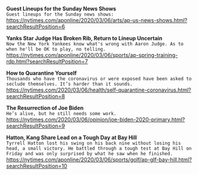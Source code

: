 **Guest Lineups for the Sunday News Shows**\
`Guest lineups for the Sunday news shows: `\
https://nytimes.com/aponline/2020/03/06/arts/ap-us-news-shows.html?searchResultPosition=6

**Yanks Star Judge Has Broken Rib, Return to Lineup Uncertain**\
`Now the New York Yankees know what's wrong with Aaron Judge. As to when he'll be OK to play, no telling.`\
https://nytimes.com/aponline/2020/03/06/sports/ap-spring-training-rdp.html?searchResultPosition=7

**How to Quarantine Yourself**\
`Thousands who have the coronavirus or were exposed have been asked to seclude themselves. It’s harder than it sounds.`\
https://nytimes.com/2020/03/06/health/self-quarantine-coronavirus.html?searchResultPosition=8

**The Resurrection of Joe Biden**\
`He’s alive, but he still needs some work.`\
https://nytimes.com/2020/03/06/opinion/joe-biden-2020-primary.html?searchResultPosition=9

**Hatton, Kang Share Lead on a Tough Day at Bay Hill**\
`Tyrrell Hatton lost his swing on his back nine without losing his head, a small victory. He battled through a tough test at Bay Hill on Friday and was only surprised by what he saw when he finished.`\
https://nytimes.com/aponline/2020/03/06/sports/golf/ap-glf-bay-hill.html?searchResultPosition=10

